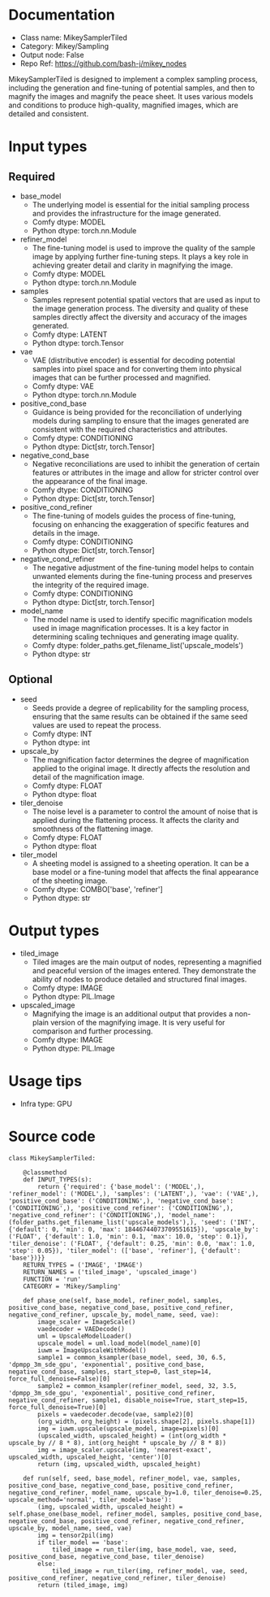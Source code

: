 # Documentation
- Class name: MikeySamplerTiled
- Category: Mikey/Sampling
- Output node: False
- Repo Ref: https://github.com/bash-j/mikey_nodes

MikeySamplerTiled is designed to implement a complex sampling process, including the generation and fine-tuning of potential samples, and then to magnify the images and magnify the peace sheet. It uses various models and conditions to produce high-quality, magnified images, which are detailed and consistent.

# Input types
## Required
- base_model
    - The underlying model is essential for the initial sampling process and provides the infrastructure for the image generated.
    - Comfy dtype: MODEL
    - Python dtype: torch.nn.Module
- refiner_model
    - The fine-tuning model is used to improve the quality of the sample image by applying further fine-tuning steps. It plays a key role in achieving greater detail and clarity in magnifying the image.
    - Comfy dtype: MODEL
    - Python dtype: torch.nn.Module
- samples
    - Samples represent potential spatial vectors that are used as input to the image generation process. The diversity and quality of these samples directly affect the diversity and accuracy of the images generated.
    - Comfy dtype: LATENT
    - Python dtype: torch.Tensor
- vae
    - VAE (distributive encoder) is essential for decoding potential samples into pixel space and for converting them into physical images that can be further processed and magnified.
    - Comfy dtype: VAE
    - Python dtype: torch.nn.Module
- positive_cond_base
    - Guidance is being provided for the reconciliation of underlying models during sampling to ensure that the images generated are consistent with the required characteristics and attributes.
    - Comfy dtype: CONDITIONING
    - Python dtype: Dict[str, torch.Tensor]
- negative_cond_base
    - Negative reconciliations are used to inhibit the generation of certain features or attributes in the image and allow for stricter control over the appearance of the final image.
    - Comfy dtype: CONDITIONING
    - Python dtype: Dict[str, torch.Tensor]
- positive_cond_refiner
    - The fine-tuning of models guides the process of fine-tuning, focusing on enhancing the exaggeration of specific features and details in the image.
    - Comfy dtype: CONDITIONING
    - Python dtype: Dict[str, torch.Tensor]
- negative_cond_refiner
    - The negative adjustment of the fine-tuning model helps to contain unwanted elements during the fine-tuning process and preserves the integrity of the required image.
    - Comfy dtype: CONDITIONING
    - Python dtype: Dict[str, torch.Tensor]
- model_name
    - The model name is used to identify specific magnification models used in image magnification processes. It is a key factor in determining scaling techniques and generating image quality.
    - Comfy dtype: folder_paths.get_filename_list('upscale_models')
    - Python dtype: str
## Optional
- seed
    - Seeds provide a degree of replicability for the sampling process, ensuring that the same results can be obtained if the same seed values are used to repeat the process.
    - Comfy dtype: INT
    - Python dtype: int
- upscale_by
    - The magnification factor determines the degree of magnification applied to the original image. It directly affects the resolution and detail of the magnification image.
    - Comfy dtype: FLOAT
    - Python dtype: float
- tiler_denoise
    - The noise level is a parameter to control the amount of noise that is applied during the flattening process. It affects the clarity and smoothness of the flattening image.
    - Comfy dtype: FLOAT
    - Python dtype: float
- tiler_model
    - A sheeting model is assigned to a sheeting operation. It can be a base model or a fine-tuning model that affects the final appearance of the sheeting image.
    - Comfy dtype: COMBO['base', 'refiner']
    - Python dtype: str

# Output types
- tiled_image
    - Tiled images are the main output of nodes, representing a magnified and peaceful version of the images entered. They demonstrate the ability of nodes to produce detailed and structured final images.
    - Comfy dtype: IMAGE
    - Python dtype: PIL.Image
- upscaled_image
    - Magnifying the image is an additional output that provides a non-plain version of the magnifying image. It is very useful for comparison and further processing.
    - Comfy dtype: IMAGE
    - Python dtype: PIL.Image

# Usage tips
- Infra type: GPU

# Source code
```
class MikeySamplerTiled:

    @classmethod
    def INPUT_TYPES(s):
        return {'required': {'base_model': ('MODEL',), 'refiner_model': ('MODEL',), 'samples': ('LATENT',), 'vae': ('VAE',), 'positive_cond_base': ('CONDITIONING',), 'negative_cond_base': ('CONDITIONING',), 'positive_cond_refiner': ('CONDITIONING',), 'negative_cond_refiner': ('CONDITIONING',), 'model_name': (folder_paths.get_filename_list('upscale_models'),), 'seed': ('INT', {'default': 0, 'min': 0, 'max': 18446744073709551615}), 'upscale_by': ('FLOAT', {'default': 1.0, 'min': 0.1, 'max': 10.0, 'step': 0.1}), 'tiler_denoise': ('FLOAT', {'default': 0.25, 'min': 0.0, 'max': 1.0, 'step': 0.05}), 'tiler_model': (['base', 'refiner'], {'default': 'base'})}}
    RETURN_TYPES = ('IMAGE', 'IMAGE')
    RETURN_NAMES = ('tiled_image', 'upscaled_image')
    FUNCTION = 'run'
    CATEGORY = 'Mikey/Sampling'

    def phase_one(self, base_model, refiner_model, samples, positive_cond_base, negative_cond_base, positive_cond_refiner, negative_cond_refiner, upscale_by, model_name, seed, vae):
        image_scaler = ImageScale()
        vaedecoder = VAEDecode()
        uml = UpscaleModelLoader()
        upscale_model = uml.load_model(model_name)[0]
        iuwm = ImageUpscaleWithModel()
        sample1 = common_ksampler(base_model, seed, 30, 6.5, 'dpmpp_3m_sde_gpu', 'exponential', positive_cond_base, negative_cond_base, samples, start_step=0, last_step=14, force_full_denoise=False)[0]
        sample2 = common_ksampler(refiner_model, seed, 32, 3.5, 'dpmpp_3m_sde_gpu', 'exponential', positive_cond_refiner, negative_cond_refiner, sample1, disable_noise=True, start_step=15, force_full_denoise=True)[0]
        pixels = vaedecoder.decode(vae, sample2)[0]
        (org_width, org_height) = (pixels.shape[2], pixels.shape[1])
        img = iuwm.upscale(upscale_model, image=pixels)[0]
        (upscaled_width, upscaled_height) = (int(org_width * upscale_by // 8 * 8), int(org_height * upscale_by // 8 * 8))
        img = image_scaler.upscale(img, 'nearest-exact', upscaled_width, upscaled_height, 'center')[0]
        return (img, upscaled_width, upscaled_height)

    def run(self, seed, base_model, refiner_model, vae, samples, positive_cond_base, negative_cond_base, positive_cond_refiner, negative_cond_refiner, model_name, upscale_by=1.0, tiler_denoise=0.25, upscale_method='normal', tiler_model='base'):
        (img, upscaled_width, upscaled_height) = self.phase_one(base_model, refiner_model, samples, positive_cond_base, negative_cond_base, positive_cond_refiner, negative_cond_refiner, upscale_by, model_name, seed, vae)
        img = tensor2pil(img)
        if tiler_model == 'base':
            tiled_image = run_tiler(img, base_model, vae, seed, positive_cond_base, negative_cond_base, tiler_denoise)
        else:
            tiled_image = run_tiler(img, refiner_model, vae, seed, positive_cond_refiner, negative_cond_refiner, tiler_denoise)
        return (tiled_image, img)
```
